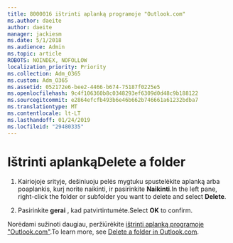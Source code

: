 ```yaml
---
title: 8000016 ištrinti aplanką programoje "Outlook.com"
ms.author: daeite
author: daeite
manager: jackiesm
ms.date: 5/1/2018
ms.audience: Admin
ms.topic: article
ROBOTS: NOINDEX, NOFOLLOW
localization_priority: Priority
ms.collection: Adm_O365
ms.custom: Adm_O365
ms.assetid: 052172e6-bee2-4466-b674-75187f0225e5
ms.openlocfilehash: 9c4f106360b8c0348293ef6309d0d48c9b188122
ms.sourcegitcommit: e2864efcfb493b6e46b662b746661a61232bdba7
ms.translationtype: MT
ms.contentlocale: lt-LT
ms.lasthandoff: 01/24/2019
ms.locfileid: "29480335"
---
```

# <a name="delete-a-folder"></a><span data-ttu-id="c6a73-102">Ištrinti aplanką</span><span class="sxs-lookup"><span data-stu-id="c6a73-102">Delete a folder</span></span>

1. <span data-ttu-id="c6a73-103">Kairiojoje srityje, dešiniuoju pelės mygtuku spustelėkite aplanką arba poaplankis, kurį norite naikinti, ir pasirinkite **Naikinti**.</span><span class="sxs-lookup"><span data-stu-id="c6a73-103">In the left pane, right-click the folder or subfolder you want to delete and select **Delete**.</span></span> 
    
2. <span data-ttu-id="c6a73-104">Pasirinkite **gerai** , kad patvirtintumėte.</span><span class="sxs-lookup"><span data-stu-id="c6a73-104">Select **OK** to confirm.</span></span> 
    
<span data-ttu-id="c6a73-105">Norėdami sužinoti daugiau, peržiūrėkite [ištrinti aplanką programoje "Outlook.com"](https://go.microsoft.com/fwlink/p/?linkid=873134).</span><span class="sxs-lookup"><span data-stu-id="c6a73-105">To learn more, see [Delete a folder in Outlook.com](https://go.microsoft.com/fwlink/p/?linkid=873134).</span></span>
  

